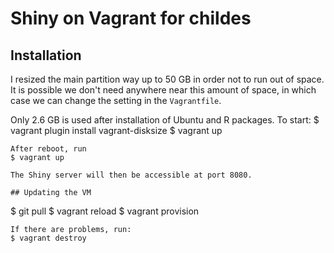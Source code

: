 # Shiny on Vagrant for childes

## Installation

I resized the main partition way up to 50 GB in order not to run out of space. It is possible
we don't need anywhere near this amount of space, in which case we can change the setting in the
`Vagrantfile`.

Only 2.6 GB is used after installation of Ubuntu and R packages.
To start:
$ vagrant plugin install vagrant-disksize
$ vagrant up
```
After reboot, run
$ vagrant up

The Shiny server will then be accessible at port 8080.

## Updating the VM

```
$ git pull
$ vagrant reload
$ vagrant provision
```
If there are problems, run:
$ vagrant destroy
